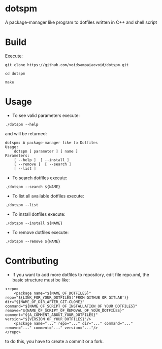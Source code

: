 # dotspm
A package-manager like program to dotfiles written in C++ and shell script 

# Build

Execute:

```git clone https://github.com/voidsampaiaovoid/dotspm.git```

```cd dotspm```

```make```

# Usage

* To see valid parameters execute:

```./dotspm --help```

and will be returned:

```
dotspm: A package-manager like to Dotfiles
Usage:
	dotspm [ parameter ] [ name ]
Parameters:
	[ --help ]  [ --install ]
	[ --remove ]  [ --search ]
	[ --list ]
```

* To search dotfiles execute:

```./dotspm --search ${NAME}```

* To list all available dotfiles execute:

```./dotspm --list```

* To install dotfiles execute:

```./dotspm --install ${NAME}```

* To remove dotfiles execute:

```./dotspm --remove ${NAME}```

# Contributing

* If you want to add more dotfiles to repository, edit file repo.xml, the basic structure must be like:
```
<repo>
	<package name="${NAME_OF_DOTFILES}" repo="${LINK_FOR_YOUR_DOTFILES('FROM GITHUB OR GITLAB')} dir="${NAME_OF_DIR_AFTER_GIT-CLONE}" command="${NAME_OF_SCRIPT_OF_INSTALLATION_OF_YOUR_DOTFILES}" remove="${NAME_OF_SCRIPT_OF_REMOVAL_OF_YOUR_DOTFILES}" comment="${A_COMMENT_ABOUT_YOUR_DOTFILES}" version="${VERSION_OF_YOUR_DOTFILES}"/>
	<package name="..." repo="..." dir="..." command="..." remove="..." comment="..." version="..."/>
</repo>
```

to do this, you have to create a commit or a fork.
